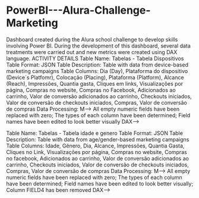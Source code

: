 # PowerBI---Alura-Challenge-Marketing
Dashboard created during the Alura school challenge to develop skills involving Power BI. During the development of this dashboard, several data treatments were carried out and new metrics were created using DAX language.
ACTIVITY DETAILS 
Table Name: Tabelas - Tabela Dispositivos
Table Format: JSON
Table Description: Table with data from device-based marketing campaigns
Table Columns: Dia (Day), Plataforma do dispositivo (Device´s Platfomr), Colocação (Placing), Plataforma (Platform), Alcance (Reach), Impressões, Quantia gasta, Cliques em links, Visualizações por página, Compras no website, Compras no Facebook, Adicionados ao carrinho, Valor de conversão adicionados ao carrinho, Checkouts iniciados, Valor de conversão de checkouts iniciados, Compras, Valor de conversão de compras
Data Processing: M--> All empty numeric fields have been replaced with zero; The types of each column have been determined; Field names have been edited to look better visually
DAX--> 


Table Name: Tabelas - Tabela idade e genero
Table Format: JSON
Table Description: Table with data from age/gender-based marketing campaigns
Table Columns: Idade, Gênero, Dia, Alcance, Impressões, Quantia Gasta, Cliques no Link, Visualizações por página, Compras no website, Compras no facebook, Adicionados ao carrinho, Valor de conversão adicionados ao carrinho, Checkouts iniciados, Valor de conversão de checkouts iniciados, Compras, Valor de conversão de compras
Data Processing: M--> All empty numeric fields have been replaced with zero; The types of each column have been determined; Field names have been edited to look better visually; Column FIELD4 has been removed
DAX--> 





    
